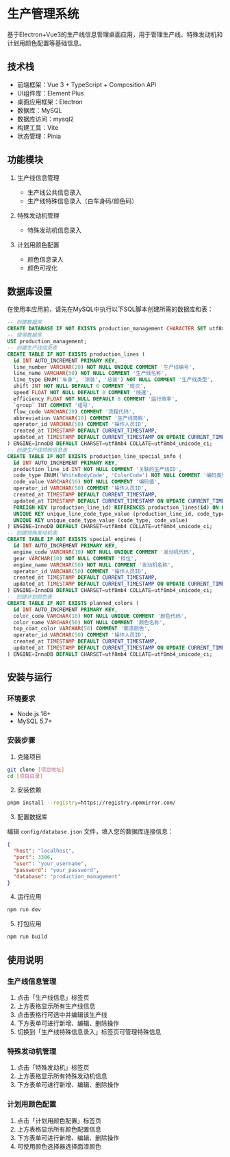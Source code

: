 # 生产管理系统

基于Electron+Vue3的生产线信息管理桌面应用，用于管理生产线、特殊发动机和计划用颜色配置等基础信息。

## 技术栈

- 前端框架：Vue 3 + TypeScript + Composition API
- UI组件库：Element Plus
- 桌面应用框架：Electron
- 数据库：MySQL
- 数据库访问：mysql2
- 构建工具：Vite
- 状态管理：Pinia

## 功能模块

1. 生产线信息管理
   - 生产线公共信息录入
   - 生产线特殊信息录入（白车身码/颜色码）

2. 特殊发动机管理
   - 特殊发动机信息录入

3. 计划用颜色配置
   - 颜色信息录入
   - 颜色可视化

## 数据库设置

在使用本应用前，请先在MySQL中执行以下SQL脚本创建所需的数据库和表：

```sql
-- 创建数据库
CREATE DATABASE IF NOT EXISTS production_management CHARACTER SET utf8mb4 COLLATE utf8mb4_unicode_ci;
-- 使用数据库
USE production_management;
-- 创建生产线信息表
CREATE TABLE IF NOT EXISTS production_lines (
  id INT AUTO_INCREMENT PRIMARY KEY,
  line_number VARCHAR(20) NOT NULL UNIQUE COMMENT '生产线编号',
  line_name VARCHAR(50) NOT NULL COMMENT '生产线名称',
  line_type ENUM('车身', '涂装', '总装') NOT NULL COMMENT '生产线类型',
  shift INT NOT NULL DEFAULT 0 COMMENT '班次',
  speed FLOAT NOT NULL DEFAULT 0 COMMENT '线速',
  efficiency FLOAT NOT NULL DEFAULT 0 COMMENT '运行效率',
  `group` INT COMMENT '组号',
  flow_code VARCHAR(20) COMMENT '流程代码',
  abbreviation VARCHAR(10) COMMENT '生产线简称',
  operator_id VARCHAR(50) COMMENT '操作人员ID',
  created_at TIMESTAMP DEFAULT CURRENT_TIMESTAMP,
  updated_at TIMESTAMP DEFAULT CURRENT_TIMESTAMP ON UPDATE CURRENT_TIMESTAMP
) ENGINE=InnoDB DEFAULT CHARSET=utf8mb4 COLLATE=utf8mb4_unicode_ci;
-- 创建生产线特殊信息表
CREATE TABLE IF NOT EXISTS production_line_special_info (
  id INT AUTO_INCREMENT PRIMARY KEY,
  production_line_id INT NOT NULL COMMENT '关联的生产线ID',
  code_type ENUM('WhiteBodyCode', 'ColorCode') NOT NULL COMMENT '编码类型：WhiteBodyCode(白车身码) 或 ColorCode(颜色码)',
  code_value VARCHAR(10) NOT NULL COMMENT '编码值',
  operator_id VARCHAR(50) COMMENT '操作人员ID',
  created_at TIMESTAMP DEFAULT CURRENT_TIMESTAMP,
  updated_at TIMESTAMP DEFAULT CURRENT_TIMESTAMP ON UPDATE CURRENT_TIMESTAMP,
  FOREIGN KEY (production_line_id) REFERENCES production_lines(id) ON DELETE CASCADE ON UPDATE CASCADE,
  UNIQUE KEY unique_line_code_type_value (production_line_id, code_type, code_value),
  UNIQUE KEY unique_code_type_value (code_type, code_value)
) ENGINE=InnoDB DEFAULT CHARSET=utf8mb4 COLLATE=utf8mb4_unicode_ci;
-- 创建特殊发动机表
CREATE TABLE IF NOT EXISTS special_engines (
  id INT AUTO_INCREMENT PRIMARY KEY,
  engine_code VARCHAR(10) NOT NULL UNIQUE COMMENT '发动机代码',
  gear VARCHAR(10) NOT NULL COMMENT '档位',
  engine_name VARCHAR(50) NOT NULL COMMENT '发动机名称',
  operator_id VARCHAR(50) COMMENT '操作人员ID',
  created_at TIMESTAMP DEFAULT CURRENT_TIMESTAMP,
  updated_at TIMESTAMP DEFAULT CURRENT_TIMESTAMP ON UPDATE CURRENT_TIMESTAMP
) ENGINE=InnoDB DEFAULT CHARSET=utf8mb4 COLLATE=utf8mb4_unicode_ci;
-- 创建计划颜色表
CREATE TABLE IF NOT EXISTS planned_colors (
  id INT AUTO_INCREMENT PRIMARY KEY,
  color_code VARCHAR(10) NOT NULL UNIQUE COMMENT '颜色代码',
  color_name VARCHAR(50) NOT NULL COMMENT '颜色名称',
  top_coat_color VARCHAR(50) COMMENT '面漆颜色',
  operator_id VARCHAR(50) COMMENT '操作人员ID',
  created_at TIMESTAMP DEFAULT CURRENT_TIMESTAMP,
  updated_at TIMESTAMP DEFAULT CURRENT_TIMESTAMP ON UPDATE CURRENT_TIMESTAMP
) ENGINE=InnoDB DEFAULT CHARSET=utf8mb4 COLLATE=utf8mb4_unicode_ci;
```

## 安装与运行

### 环境要求

- Node.js 16+
- MySQL 5.7+

### 安装步骤

1. 克隆项目

```bash
git clone [项目地址]
cd [项目目录]
```

2. 安装依赖

```bash
pnpm install --registry=https://registry.npmmirror.com/
```

3. 配置数据库

编辑 `config/database.json` 文件，填入您的数据库连接信息：

```json
{
  "host": "localhost",
  "port": 3306,
  "user": "your_username",
  "password": "your_password",
  "database": "production_management"
}
```

4. 运行应用

```bash
npm run dev
```

5. 打包应用

```bash
npm run build
```

## 使用说明

### 生产线信息管理

1. 点击「生产线信息」标签页
2. 上方表格显示所有生产线信息
3. 点击表格行可选中并编辑该生产线
4. 下方表单可进行新增、编辑、删除操作
5. 切换到「生产线特殊信息录入」标签页可管理特殊信息

### 特殊发动机管理

1. 点击「特殊发动机」标签页
2. 上方表格显示所有特殊发动机信息
3. 下方表单可进行新增、编辑、删除操作

### 计划用颜色配置

1. 点击「计划用颜色配置」标签页
2. 上方表格显示所有颜色配置信息
3. 下方表单可进行新增、编辑、删除操作
4. 可使用颜色选择器选择面漆颜色